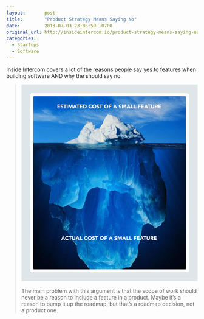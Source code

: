 ```yaml
---
layout:       post
title:        "Product Strategy Means Saying No"
date:         2013-07-03 23:05:59 -0700
original_url: http://insideintercom.io/product-strategy-means-saying-no/
categories:
  - Startups
  - Software
---
```


Inside Intercom covers a lot of the reasons people say yes to features when building software AND why the should say no.

 > 
 > 
 >   [![](/assets/import/5d0f6d6c890d90f27458b48226dca7cb.png)](https://twitter.com/ryanflorence/status/227967938005700609)  
 > 
 > The main problem with this argument is that the scope of work should never be a reason to include a feature in a product. Maybe it’s a reason to bump it up the roadmap, but that’s a roadmap decision, not a product one.
 > 
 >  
 > 
 > 
